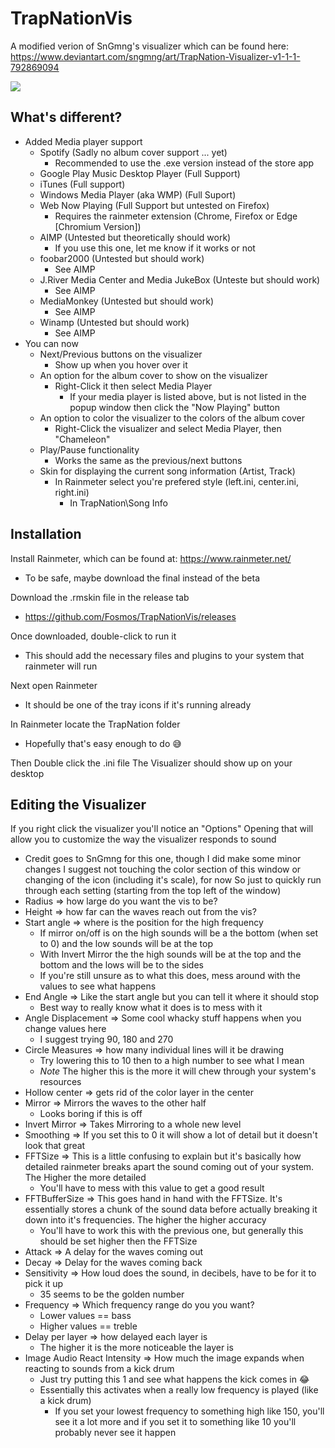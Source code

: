 # TrapNationVis
A modified verion of SnGmng's visualizer which can be found here: https://www.deviantart.com/sngmng/art/TrapNation-Visualizer-v1-1-1-792869094

![](https://i.ibb.co/4pqRfgc/vis.png)

## What's different?
* Added Media player support
  - Spotify (Sadly no album cover support ... yet)
    - Recommended to use the .exe version instead of the store app
  - Google Play Music Desktop Player (Full Support)
  - iTunes (Full support)
  - Windows Media Player (aka WMP) (Full Suport)
  - Web Now Playing (Full Support but untested on Firefox)
    - Requires the rainmeter extension (Chrome, Firefox or Edge [Chromium Version])
  - AIMP (Untested but theoretically should work)
    - If you use this one, let me know if it works or not
  - foobar2000 (Untested but should work)
    - See AIMP
  - J.River Media Center and Media JukeBox (Unteste but should work)
    - See AIMP
  - MediaMonkey (Untested but should work)
    - See AIMP
  - Winamp (Untested but should work)
    - See AIMP
* You can now
  - Next/Previous buttons on the visualizer
    - Show up when you hover over it
  - An option for the album cover to show on the visualizer
    - Right-Click it then select Media Player
      - If your media player is listed above, but is not listed in the popup window then click the "Now Playing"
 button
  - An option to color the visualizer to the colors of the album cover
    - Right-Click the visualizer and select Media Player, then "Chameleon"
  - Play/Pause functionality
    - Works the same as the previous/next buttons
  - Skin for displaying the current song information (Artist, Track)
    - In Rainmeter select you're prefered style (left.ini, center.ini, right.ini)
      - In TrapNation\Song Info
      

## Installation
Install Rainmeter, which can be found at: https://www.rainmeter.net/
* To be safe, maybe download the final instead of the beta

Download the .rmskin file in the release tab
* https://github.com/Fosmos/TrapNationVis/releases

Once downloaded, double-click to run it
* This should add the necessary files and plugins to your system that rainmeter will run

Next open Rainmeter
* It should be one of the tray icons if it's running already

In Rainmeter locate the TrapNation folder
* Hopefully that's easy enough to do 😅

Then Double click the .ini file
The Visualizer should show up on your desktop

## Editing the Visualizer
If you right click the visualizer you'll notice an "Options"
Opening that will allow you to customize the way the visualizer responds to sound
* Credit goes to SnGmng for this one, though I did make some minor changes
I suggest not touching the color section of this window or changing of the icon (including it's scale), for now
So just to quickly run through each setting (starting from the top left of the window)
* Radius => how large do you want the vis to be?
* Height => how far can the waves reach out from the vis?
* Start angle => where is the position for the high frequency 
  - If mirror on/off is on the high sounds will be a the bottom (when set to 0) and the low sounds will be at the top
  - With Invert Mirror the the high sounds will be at the top and the bottom and the lows will be to the sides
  - If you're still unsure as to what this does, mess around with the values to see what happens
* End Angle => Like the start angle but you can tell it where it should stop
  - Best way to really know what it does is to mess with it
* Angle Displacement => Some cool whacky stuff happens when you change values here 
  - I suggest trying 90, 180 and 270
* Circle Measures => how many individual lines will it be drawing
  - Try lowering this to 10 then to a high number to see what I mean
  - *Note* The higher this is the more it will chew through your system's resources
* Hollow center => gets rid of the color layer in the center
* Mirror => Mirrors the waves to the other half
  - Looks boring if this is off
* Invert Mirror => Takes Mirroring to a whole new level
* Smoothing => If you set this to 0 it will show a lot of detail but it doesn't look that great
* FFTSize => This is a little confusing to explain but it's basically how detailed rainmeter breaks apart the sound coming out of your system. The Higher the more detailed
  - You'll have to mess with this value to get a good result
* FFTBufferSize => This goes hand in hand with the FFTSize. It's essentially stores a chunk of the sound data before actually breaking it down into it's frequencies. The higher the higher accuracy
  - You'll have to work this with the previous one, but generally this should be set higher then the FFTSize
* Attack => A delay for the waves coming out
* Decay => Delay for the waves coming back
* Sensitivity => How loud does the sound, in decibels, have to be for it to pick it up
  - 35 seems to be the golden number
* Frequency => Which frequency range do you you want?
  - Lower values == bass
  - Higher values == treble
* Delay per layer => how delayed each layer is
  - The higher it is the more noticeable the layer is
* Image Audio React Intensity => How much the image expands when reacting to sounds from a kick drum
  - Just try putting this 1 and see what happens the kick comes in 😂
  - Essentially this activates when a really low frequency is played (like a kick drum)
    - If you set your lowest frequency to something high like 150, you'll see it a lot more and if you set it to something like 10 you'll probably never see it happen
